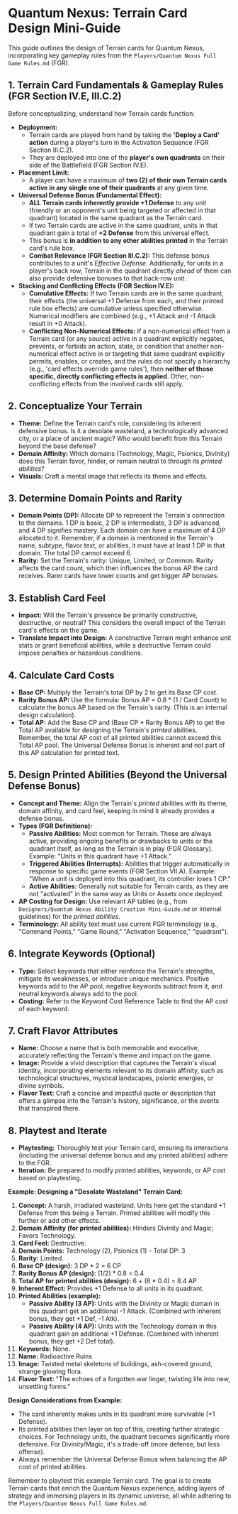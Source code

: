 #  Quantum Nexus: Terrain Card Design Mini-Guide

This guide outlines the design of Terrain cards for Quantum Nexus, incorporating key gameplay rules from the `Players/Quantum Nexus Full Game Rules.md` (FGR).

## 1. Terrain Card Fundamentals & Gameplay Rules (FGR Section IV.E, III.C.2)

Before conceptualizing, understand how Terrain cards function:

*   **Deployment:**
    *   Terrain cards are played from hand by taking the **'Deploy a Card' action** during a player's turn in the Activation Sequence (FGR Section III.C.2).
    *   They are deployed into one of the **player's own quadrants** on their side of the Battlefield (FGR Section IV.E).
*   **Placement Limit:**
    *   A player can have a maximum of **two (2) of their own Terrain cards active in any single one of their quadrants** at any given time.
*   **Universal Defense Bonus (Fundamental Effect):**
    *   **ALL Terrain cards inherently provide +1 Defense** to any unit (friendly or an opponent's unit being targeted or affected in that quadrant) located in the same quadrant as the Terrain card.
    *   If two Terrain cards are active in the same quadrant, units in that quadrant gain a total of **+2 Defense** from this universal effect.
    *   This bonus is **in addition to any other abilities printed** in the Terrain card's rule box.
    *   **Combat Relevance (FGR Section III.C.2):** This defense bonus contributes to a unit's *Effective Defense*. Additionally, for units in a player's back row, Terrain in the quadrant directly *ahead* of them can also provide defensive bonuses to that back-row unit.
*   **Stacking and Conflicting Effects (FGR Section IV.E):**
    *   **Cumulative Effects:** If two Terrain cards are in the same quadrant, their effects (the universal +1 Defense from each, and their printed rule box effects) are cumulative unless specified otherwise. Numerical modifiers are combined (e.g., +1 Attack and -1 Attack result in +0 Attack).
    *   **Conflicting Non-Numerical Effects:** If a non-numerical effect from a Terrain card (or any source) active in a quadrant explicitly negates, prevents, or forbids an action, state, or condition that another non-numerical effect active in or targeting that same quadrant explicitly permits, enables, or creates, and the rules do not specify a hierarchy (e.g., 'card effects override game rules'), then **neither of those specific, directly conflicting effects is applied**. Other, non-conflicting effects from the involved cards still apply.

## 2. Conceptualize Your Terrain

*   **Theme:** Define the Terrain card's role, considering its inherent defensive bonus. Is it a desolate wasteland, a technologically advanced city, or a place of ancient magic? Who would benefit from this Terrain beyond the base defense?
*   **Domain Affinity:** Which domains (Technology, Magic, Psionics, Divinity) does this Terrain favor, hinder, or remain neutral to through its *printed abilities*?
*   **Visuals:** Craft a mental image that reflects its theme and effects.

## 3. Determine Domain Points and Rarity

*   **Domain Points (DP):**  Allocate DP to represent the Terrain's connection to the domains. 1 DP is basic, 2 DP is intermediate, 3 DP is advanced, and 4 DP signifies mastery. Each domain can have a maximum of 4 DP allocated to it. Remember, if a domain is mentioned in the Terrain's name, subtype, flavor text, or abilities, it must have at least 1 DP in that domain. The total DP cannot exceed 6.
*   **Rarity:**  Set the Terrain's rarity: Unique, Limited, or Common. Rarity affects the card count, which then influences the bonus AP the card receives. Rarer cards have lower counts and get bigger AP bonuses.

## 3. Establish Card Feel

*   **Impact:** Will the Terrain's presence be primarily constructive, destructive, or neutral? This considers the overall impact of the Terrain card's effects on the game.
*   **Translate Impact into Design:**  A constructive Terrain might enhance unit stats or grant beneficial abilities, while a destructive Terrain could impose penalties or hazardous conditions.

## 4. Calculate Card Costs

*   **Base CP:** Multiply the Terrain's total DP by 2 to get its Base CP cost.
*   **Rarity Bonus AP:** Use the formula: Bonus AP = 0.8 \* (1 / Card Count) to calculate the bonus AP based on the Terrain's rarity. (This is an internal design calculation).
*   **Total AP:** Add the Base CP and (Base CP \* Rarity Bonus AP) to get the Total AP available for designing the Terrain's *printed* abilities. Remember, the total AP cost of all printed abilities cannot exceed this Total AP pool. The Universal Defense Bonus is inherent and not part of this AP calculation for printed text.

## 5. Design Printed Abilities (Beyond the Universal Defense Bonus)

*   **Concept and Theme:** Align the Terrain's *printed* abilities with its theme, domain affinity, and card feel, keeping in mind it already provides a defense bonus.
*   **Types (FGR Definitions):**
    *   **Passive Abilities:** Most common for Terrain. These are always active, providing ongoing benefits or drawbacks to units or the quadrant itself, as long as the Terrain is in play (FGR Glossary). Example: "Units in this quadrant have +1 Attack."
    *   **Triggered Abilities (Interrupts):** Abilities that trigger automatically in response to specific game events (FGR Section VII.A). Example: "When a unit is deployed into this quadrant, its controller loses 1 CP."
    *   **Active Abilities:** Generally not suitable for Terrain cards, as they are not "activated" in the same way as Units or Assets once deployed.
*   **AP Costing for Design:** Use relevant AP tables (e.g., from `Designers/Quantum Nexus Ability Creation Mini-Guide.md` or internal guidelines) for the *printed abilities*.
*   **Terminology:** All ability text must use current FGR terminology (e.g., "Command Points," "Game Round," "Activation Sequence," "quadrant").

## 6. Integrate Keywords (Optional)

*   **Type:**  Select keywords that either reinforce the Terrain's strengths, mitigate its weaknesses, or introduce unique mechanics. Positive keywords add to the AP pool, negative keywords subtract from it, and neutral keywords always add to the pool.
*   **Costing:** Refer to the Keyword Cost Reference Table to find the AP cost of each keyword.

## 7. Craft Flavor Attributes

*   **Name:** Choose a name that is both memorable and evocative, accurately reflecting the Terrain's theme and impact on the game.
*   **Image:**  Provide a vivid description that captures the Terrain's visual identity, incorporating elements relevant to its domain affinity, such as technological structures, mystical landscapes, psionic energies, or divine symbols.
*   **Flavor Text:** Craft a concise and impactful quote or description that offers a glimpse into the Terrain's history, significance, or the events that transpired there.

## 8. Playtest and Iterate

*   **Playtesting:** Thoroughly test your Terrain card, ensuring its interactions (including the universal defense bonus and any printed abilities) adhere to the FGR.
*   **Iteration:** Be prepared to modify printed abilities, keywords, or AP cost based on playtesting.

**Example:  Designing a "Desolate Wasteland" Terrain Card:**

1.  **Concept:** A harsh, irradiated wasteland. Units here get the standard +1 Defense from this being a Terrain. Printed abilities will modify this further or add other effects.
2.  **Domain Affinity (for printed abilities):** Hinders Divinity and Magic; Favors Technology.
3.  **Card Feel:** Destructive.
4.  **Domain Points:** Technology (2), Psionics (1) - Total DP: 3
5.  **Rarity:** Limited.
6.  **Base CP (design):** 3 DP * 2 = 6 CP
7.  **Rarity Bonus AP (design):** (1/2) * 0.8 = 0.4
8.  **Total AP for printed abilities (design):** 6 + (6 * 0.4) = 8.4 AP
9.  **Inherent Effect:** Provides +1 Defense to all units in its quadrant.
10. **Printed Abilities (example):**
    *   **Passive Ability (3 AP):** Units with the Divinity or Magic domain in this quadrant get an additional -1 Attack. (Combined with inherent bonus, they get +1 Def, -1 Atk).
    *   **Passive Ability (4 AP):** Units with the Technology domain in this quadrant gain an additional +1 Defense. (Combined with inherent bonus, they get +2 Def total).
11. **Keywords:** None.
12. **Name:** Radioactive Ruins
13. **Image:** Twisted metal skeletons of buildings, ash-covered ground, strange glowing flora.
14. **Flavor Text:** "The echoes of a forgotten war linger, twisting life into new, unsettling forms."

**Design Considerations from Example:**
*   The card inherently makes units in its quadrant more survivable (+1 Defense).
*   Its printed abilities then layer on top of this, creating further strategic choices. For Technology units, the quadrant becomes significantly more defensive. For Divinity/Magic, it's a trade-off (more defense, but less offense).
*   Always remember the Universal Defense Bonus when balancing the AP cost of printed abilities.

Remember to playtest this example Terrain card. The goal is to create Terrain cards that enrich the Quantum Nexus experience, adding layers of strategy and immersing players in its dynamic universe, all while adhering to the `Players/Quantum Nexus Full Game Rules.md`.
